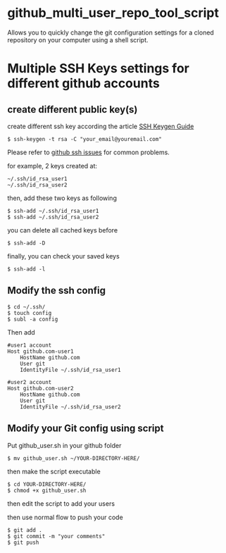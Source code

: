 # github_multi_user_repo_tool_script
Allows you to quickly change the git configuration settings for a cloned repository on your computer using a shell script.

Multiple SSH Keys settings for different github accounts
=================================================================


create different public key(s)
---------------------------------

create different ssh key according the article [SSH Keygen Guide](https://help.github.com/articles/generating-ssh-keys/)

	$ ssh-keygen -t rsa -C "your_email@youremail.com"

Please refer to [github ssh issues](http://help.github.com/ssh-issues/) for common problems.

for example, 2 keys created at:

	~/.ssh/id_rsa_user1
	~/.ssh/id_rsa_user2

then, add these two keys as following

	$ ssh-add ~/.ssh/id_rsa_user1
	$ ssh-add ~/.ssh/id_rsa_user2

you can delete all cached keys before

	$ ssh-add -D

finally, you can check your saved keys

	$ ssh-add -l


Modify the ssh config
---------------------------------

	$ cd ~/.ssh/
	$ touch config
	$ subl -a config

Then add

	#user1 account
	Host github.com-user1
		HostName github.com
		User git
		IdentityFile ~/.ssh/id_rsa_user1

	#user2 account
	Host github.com-user2
		HostName github.com
		User git
		IdentityFile ~/.ssh/id_rsa_user2


Modify your Git config using script
---------------------------------------------
Put github_user.sh in your github folder

  	$ mv github_user.sh ~/YOUR-DIRECTORY-HERE/
  
then make the script executable

  	$ cd YOUR-DIRECTORY-HERE/
	$ chmod +x github_user.sh

then edit the script to add your users



then use normal flow to push your code

	$ git add .
	$ git commit -m "your comments"
	$ git push

